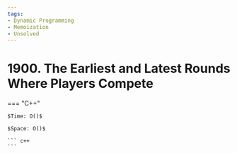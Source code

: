 ```yaml
---
tags:
- Dynamic Programming
- Memoization
- Unsolved
---
```



# 1900. The Earliest and Latest Rounds Where Players Compete

=== "C++"

    $Time: O()$

    $Space: O()$

    ``` c++
    ```